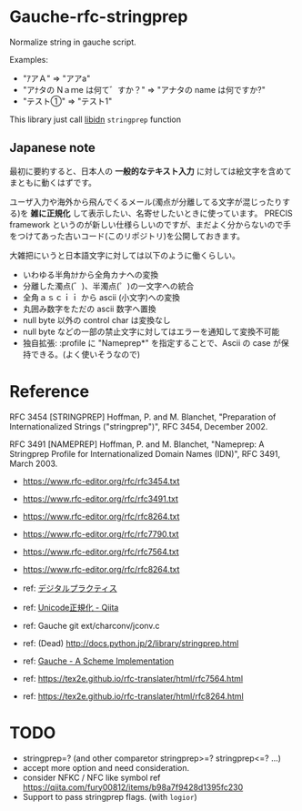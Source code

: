 # Gauche-rfc-stringprep

Normalize string in gauche script.

Examples:

- "ｱアＡ" => "アアa"
- "アﾅタの Nａｍe は何て゛すか？" => "アナタの name は何ですか?"
- "テスト①" => "テスト1"

This library just call [libidn](https://www.gnu.org/software/libidn/) `stringprep` function

## Japanese note

最初に要約すると、日本人の **一般的なテキスト入力** に対しては絵文字を含めてまともに動くはずです。

ユーザ入力や海外から飛んでくるメール(濁点が分離してる文字が混じったりする)を **雑に正規化** して表示したい、名寄せしたいときに使っています。
PRECIS framework というのが新しい仕様らしいのですが、まだよく分からないので手をつけてあった古いコード(このリポジトリ)を公開しておきます。

大雑把にいうと日本語文字に対しては以下のように働くらしい。

- いわゆる半角ｶﾅから全角カナへの変換
- 分離した濁点(゛)、半濁点(゜)の一文字への統合
- 全角ａｓｃｉｉ から ascii (小文字)への変換
- 丸囲み数字をただの ascii 数字へ置換
- null byte 以外の control char は変換なし
- null byte などの一部の禁止文字に対してはエラーを通知して変換不可能
- 独自拡張: :profile に "Nameprep*" を指定することで、Ascii の case が保持できる。(よく使いそうなので)

# Reference

RFC 3454
   [STRINGPREP] Hoffman, P. and M. Blanchet, "Preparation of
                Internationalized Strings ("stringprep")", RFC 3454,
                December 2002.

RFC 3491
   [NAMEPREP]   Hoffman, P. and M. Blanchet, "Nameprep: A Stringprep
                Profile for Internationalized Domain Names (IDN)", RFC
                3491, March 2003.

- https://www.rfc-editor.org/rfc/rfc3454.txt
- https://www.rfc-editor.org/rfc/rfc3491.txt
- https://www.rfc-editor.org/rfc/rfc8264.txt
- https://www.rfc-editor.org/rfc/rfc7790.txt
- https://www.rfc-editor.org/rfc/rfc7564.txt
- https://www.rfc-editor.org/rfc/rfc8264.txt


- ref: [デジタルプラクティス](https://www.ipsj.or.jp/dp/contents/publication/37/S1001-T05.html)
- ref: [Unicode正規化 - Qiita](https://qiita.com/fury00812/items/b98a7f9428d1395fc230)
- ref: Gauche git ext/charconv/jconv.c
- ref: (Dead) http://docs.python.jp/2/library/stringprep.html
- ref: [Gauche - A Scheme Implementation](http://practical-scheme.net/gauche/memo-str-j.html)
- ref: https://tex2e.github.io/rfc-translater/html/rfc7564.html
- ref: https://tex2e.github.io/rfc-translater/html/rfc8264.html

# TODO

- stringprep=? (and other comparetor stringprep>=? stringprep<=? ...)
- accept more option and need consideration.
- consider NFKC / NFC like symbol ref https://qiita.com/fury00812/items/b98a7f9428d1395fc230
- Support to pass stringprep flags. (with `logior`)
